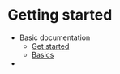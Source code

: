 # Getting started
- Basic documentation
	- [Get started](https://shiny.posit.co/r/getstarted/build-an-app/hello-shiny/getting-started.html)
	- [Basics](https://shiny.posit.co/r/getstarted/shiny-basics/lesson1/index.html)
-